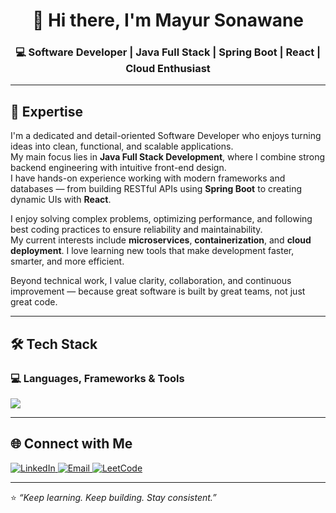 <h1 align="center">👋 Hi there, I'm Mayur Sonawane</h1>
<h3 align="center">💻 Software Developer | Java Full Stack | Spring Boot | React | Cloud Enthusiast</h3>

---

## 🚀 Expertise

I'm a dedicated and detail-oriented Software Developer who enjoys turning ideas into clean, functional, and scalable applications.  
My main focus lies in **Java Full Stack Development**, where I combine strong backend engineering with intuitive front-end design.  
I have hands-on experience working with modern frameworks and databases — from building RESTful APIs using **Spring Boot** to creating dynamic UIs with **React**.

I enjoy solving complex problems, optimizing performance, and following best coding practices to ensure reliability and maintainability.  
My current interests include **microservices**, **containerization**, and **cloud deployment**. I love learning new tools that make development faster, smarter, and more efficient.

Beyond technical work, I value clarity, collaboration, and continuous improvement — because great software is built by great teams, not just great code.

---

## 🛠️ Tech Stack

### 💻 Languages, Frameworks & Tools
<p align="left">
  <img src="https://skillicons.dev/icons?i=java,spring,hibernate,react,js,nodejs,html,css,bootstrap,mysql,postgresql,mongodb,git,github,docker,kubernetes,postman,aws" />
</p>

---

## 🌐 Connect with Me

<p align="left">
  <a href="https://www.linkedin.com/in/mayur-sonawane-java-dev/" target="_blank">
    <img src="https://img.shields.io/badge/LinkedIn-0077B5?style=for-the-badge&logo=linkedin&logoColor=white" alt="LinkedIn"/>
  </a>
  <a href="mailto:mayursonawane055@gmail.com">
    <img src="https://img.shields.io/badge/Gmail-D14836?style=for-the-badge&logo=gmail&logoColor=white" alt="Email"/>
  </a>
  <a href="https://leetcode.com/u/mayur071/" target="_blank">
    <img src="https://img.shields.io/badge/LeetCode-FFA116?style=for-the-badge&logo=leetcode&logoColor=black" alt="LeetCode"/>
  </a>
</p>

---

⭐ *“Keep learning. Keep building. Stay consistent.”*
